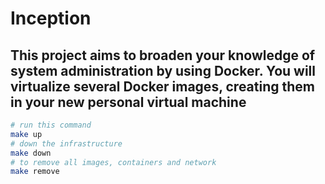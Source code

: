 # Inception

## This project aims to broaden your knowledge of system administration by using Docker. You will virtualize several Docker images, creating them in your new personal virtual machine

```bash
# run this command
make up
# down the infrastructure
make down
# to remove all images, containers and network
make remove
```
